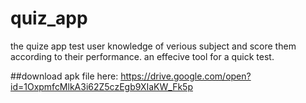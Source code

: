 # quiz_app

the quize app test user knowledge of verious subject and
score them according to their performance. an effecive tool for
a quick test.


##download apk file here: 
https://drive.google.com/open?id=1OxpmfcMlkA3i62Z5czEgb9XIaKW_Fk5p


